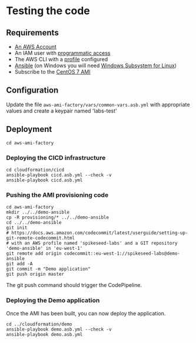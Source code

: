 # Testing the code

## Requirements

- [An AWS Account](https://aws.amazon.com/account/)
- An IAM user with [programmatic access](https://docs.aws.amazon.com/IAM/latest/UserGuide/id_credentials_access-keys.html)
- The AWS CLI with a [profile](https://docs.aws.amazon.com/cli/latest/userguide/cli-configure-profiles.html) configured
- [Ansible](https://docs.ansible.com/ansible/latest/installation_guide/intro_installation.html) (on Windows you will need [Windows Subsystem for Linux](https://docs.microsoft.com/en-us/windows/wsl/install-win10))
- Subscribe to the [CentOS 7 AMI](https://aws.amazon.com/marketplace/pp/B00O7WM7QW)

## Configuration

Update the file `aws-ami-factory/vars/common-vars.asb.yml` with appropriate values and create a keypair named 'labs-test'

## Deployment

    cd aws-ami-factory

### Deploying the CICD infrastructure

    cd cloudformation/cicd
    ansible-playbook cicd.asb.yml --check -v
    ansible-playbook cicd.asb.yml

### Pushing the AMI provisioning code

    cd aws-ami-factory
    mkdir ../../demo-ansible
    cp -R provisioning/* ../../demo-ansible
    cd ../../demo-ansible
    git init
    # https://docs.aws.amazon.com/codecommit/latest/userguide/setting-up-git-remote-codecommit.html
    # with an AWS profile named 'spikeseed-labs' and a GIT repository 'demo-ansible' in 'eu-west-1'
    git remote add origin codecommit::eu-west-1://spikeseed-labs@demo-ansible
    git add -A
    git commit -m "Demo application"
    git push origin master

The git push command should trigger the CodePipeline.

### Deploying the Demo application

Once the AMI has been built, you can now deploy the application.

    cd ../cloudformation/demo
    ansible-playbook demo.asb.yml --check -v
    ansible-playbook demo.asb.yml
